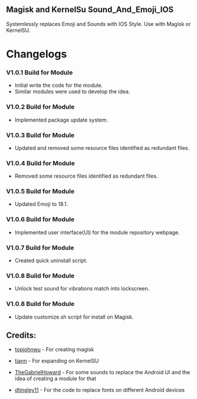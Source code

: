 ## Magisk and KernelSu Sound_And_Emoji_IOS

Systemlessly replaces Emoji and Sounds with IOS Style. Use with Magisk or KernelSU.

# Changelogs

### V1.0.1 Build for Module
- Initial write the code for the module.
- Similar modules were used to develop the idea.


### V1.0.2 Build for Module
- Implemented package update system.


### V1.0.3 Build for Module
- Updated and removed some resource files identified as redundant files.


### V1.0.4 Build for Module
- Removed some resource files identified as redundant files.


### V1.0.5 Build for Module
- Updated Emoji to 18.1.


### V1.0.6 Build for Module
- Implemented user interface(UI) for the module repository webpage.


### V1.0.7 Build for Module
- Created quick uninstall script.


### V1.0.8 Build for Module
- Unlock test sound for vibrations match into lockscreen.


### V1.0.8 Build for Module
- Update customize.sh script for install on Magisk.


## Credits:

- [topjohnwu](https://github.com/topjohnwu) - For creating magisk

- [tiann](https://github.com/tiann) - For expanding on KernelSU

- [TheGabrielHoward](https://github.com/TheGabrielHoward/IOS-sounds/tree/master) - For some sounds to replace the Android UI and the idea of creating a module for that

- [dtingley11](https://github.com/dtingley11/KernelSU-iOS-Emoji) - For the code to replace fonts on different Android devices